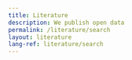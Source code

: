 ```yaml
---
title: Literature
description: We publish open data
permalink: /literature/search
layout: literature
lang-ref: literature/search
---
```

